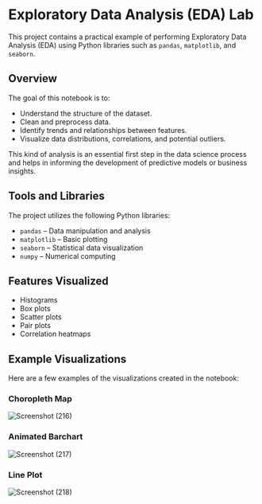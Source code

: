 # Exploratory Data Analysis (EDA) Lab

This project contains a practical example of performing Exploratory Data Analysis (EDA) using Python libraries such as `pandas`, `matplotlib`, and `seaborn`.

## Overview

The goal of this notebook is to:

- Understand the structure of the dataset.
- Clean and preprocess data.
- Identify trends and relationships between features.
- Visualize data distributions, correlations, and potential outliers.

This kind of analysis is an essential first step in the data science process and helps in informing the development of predictive models or business insights.

## Tools and Libraries

The project utilizes the following Python libraries:

- `pandas` – Data manipulation and analysis
- `matplotlib` – Basic plotting
- `seaborn` – Statistical data visualization
- `numpy` – Numerical computing

## Features Visualized

- Histograms
- Box plots
- Scatter plots
- Pair plots
- Correlation heatmaps

## Example Visualizations

Here are a few examples of the visualizations created in the notebook:

### Choropleth Map
![Screenshot (216)](https://github.com/user-attachments/assets/f3581e8e-7117-4054-b899-5fa27c7b8892)


### Animated Barchart
![Screenshot (217)](https://github.com/user-attachments/assets/7de9aba7-a7aa-4e7f-80f3-cc81484a869b)


### Line Plot
![Screenshot (218)](https://github.com/user-attachments/assets/45ed6a79-12d3-4664-9af6-10899dd83c0c)
